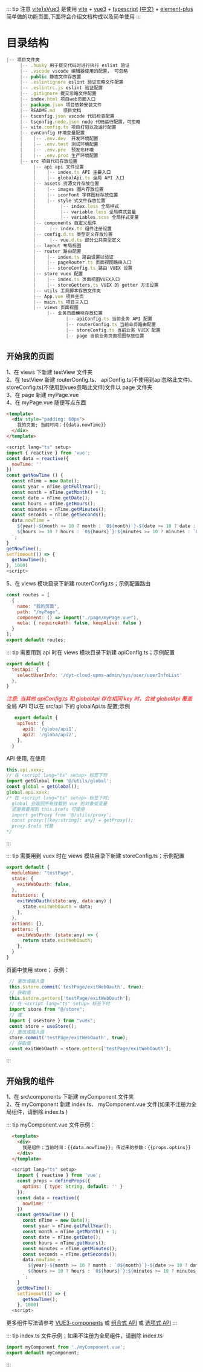 ::: tip 注意
  [viteTsVue3](https://github.com/zech126/viteTsVue3) 是使用 
  [vite](https://cn.vitejs.dev/config/#clearscreen) + 
  [vue3](https://staging-cn.vuejs.org/) + 
  [typescript](https://www.typescriptlang.org/)
  [(中文)](http://www.patrickzhong.com/TypeScript/) + 
  [element-plus](https://element-plus.org/zh-CN/component/button.html) 
  简单做的功能页面,下面将会介绍文档构成以及简单使用
:::

# 目录结构
```js
|-- 项目文件夹
     |-- .husky 用于提交代码时进行执行 eslint 验证
     |-- .vscode vscode 编辑器使用的配置， 可忽略
     |-- public 静态文件存放置
     |-- .eslintignore eslint 验证忽略文件配置
     |-- .eslintrc.js eslint 验证配置
     |-- .gitignore 提交忽略文件配置
     |-- index.html 项目web页面入口
     |-- package.json 项目依赖安装文件
     |-- README.md   项目文档
     |-- tsconfig.json vscode 代码检查配置
     |-- tsconfig.node.json node 代码运行配置，可忽略
     |-- vite.config.ts 项目打包以及运行配置
     |-- evnConfig 环境变量配置
     |    |-- .env.dev  开发环境配置
     |    |-- .env.test 测试环境配置
     |    |-- .env.pre  预发布环境
     |    |-- .env.prod 生产环境配置
     |-- src 项目代码存放位置
          |-- api api 文件设置
          |    |-- index.ts API 主要入口
          |    |-- globalApi.ts 全局 API 入口
          |-- assets 资源文件存放位置
          |    |-- images 图片存放位置
          |    |-- iconFont 字体图标存放位置
          |    |-- style 式文件存放位置
          |         |-- index.less 全局样式
          |         |-- variable.less 全局样式变量
          |         |-- variables.scss 全局样式变量
          |-- components 自定义组件
          |     |-- index.ts 组件注册设置
          |-- config.d.ts 类型定义存放位置
          |     |-- vue.d.ts 部分公共类型定义
          |-- layout 布局视图
          |-- router 路由配置
          |    |-- index.ts 路由设置以验证
          |    |-- pageRouter.ts 页面视图路由入口
          |    |-- storeConfig.ts 路由 VUEX 设置
          |-- store vuex 配置
          |    |-- index.ts 页面视图VUEX入口
          |    |-- storeGetters.ts VUEX 的 getter 方法设置
          |-- utils 工具脚本存放文件夹
          |-- App.vue 项目主页
          |-- main.ts 项目主入口
          |-- views 页面视图
               |-- 业务页面模块存放位置
                      |-- apiConfig.ts 当前业务 API 配置
                      |-- routerConfig.ts 当前业务路由配置
                      |-- storeConfig.ts 当前业务 VUEX 配置
                      |-- page 当前业务页面视图存放位置
```
## 开始我的页面
1、在 views 下新建 testView 文件夹   
2、在 testView 新建 routerConfig.ts、 apiConfig.ts(不使用到api忽略此文件)、 storeConfig.ts(不使用到vuex忽略此文件)文件以 page 文件夹   
3、在 page 新建 myPage.vue   
4、在 myPage.vue 随便写点东西   
```html
<template>
  <div style="padding: 60px">
    我的页面; 当前时间：{{data.nowTime}}
  </div>
</template>
```
```js
<script lang="ts" setup>
import { reactive } from 'vue';
const data = reactive({
  nowTime: ''
})
const getNowTime () {
  const nTime = new Date();
  const year = nTime.getFullYear();
  const month = nTime.getMonth() + 1;
  const date = nTime.getDate();
  const hours = nTime.getHours();
  const minutes = nTime.getMinutes();
  const seconds = nTime.getSeconds();
  data.nowTime = `
    ${year}-${month >= 10 ? month : `0${month}`}-${date >= 10 ? date : `0${date}`} 
    ${hours >= 10 ? hours : `0${hours}`}:${minutes >= 10 ? minutes : `0${minutes}`}:${seconds >= 10 ? seconds : `0${seconds}`}
  `;
}
getNowTime();
setTimeout(() => {
  getNowTime();
}, 1000)
<script>
```
5、在 views 模块目录下新建 routerConfig.ts；示例配置路由
```js
const routes = [
  {
    name: "我的页面",
    path: "/myPage",
    component: () => import("./page/myPage.vue"),
    meta: { requireAuth: false, keepAlive: false }
  }
];
export default routes;
```
::: tip 需要用到 api 时在 views 模块目录下新建 apiConfig.ts；示例配置
  ```js
  export default {
    testApi: {
      selectUserInfo: '/dyt-cloud-upms-admin/sys/user/userInfoList'
    },
  }
  ```
  *<font color=#FF0000>注意: 当其他 apiConfig.ts 和 globalApi 存在相同 key 时，会被 globalApi 覆盖</font>*   
  全局 API 可以在 src/api 下的 globalApi.ts 配置;示例
  ```js
     export default {
      apiTest: {
        api1: '/globa/api1',
        api2: '/globa/api2',
      },
    }
  ```
  API 使用, 在使用 
  ```js
  this.api.xxxx;
  // 在 <script lang="ts" setup> 标签下时
  import getGlobal from '@/utils/global';
  const global = getGlobal();
  global.api.xxxx;
  /* 在 <script lang="ts" setup> 标签下时; 
    global 会返回所有挂载到 vue 的对象或变量
    还是需要用到 this.$refs 可使用 
    import getProxy from '@/utils/proxy';
    const proxy:{[key:string]: any} = getProxy();
    proxy.$refs 代替
  */
```

:::

::: tip 需要用到 vuex 时在 views 模块目录下新建 storeConfig.ts；示例配置
  ```js
  export default {
    moduleName: "testPage",
    state: {
      exitWebOauth: false,
    },
    mutations: {
      exitWebOauth(state:any, data:any) {
        state.exitWebOauth = data;
      },
    },
    actions: {},
    getters: {
      exitWebOauth: (state:any) => {
        return state.exitWebOauth;
      },
    }
  }
  ```
  页面中使用 store； 示例：
   ```js
    // 更改或插入值
    this.$store.commit('testPage/exitWebOauth', true);
    // 获取值
    this.$store.getters['testPage/exitWebOauth'];
    // 在 <script lang="ts" setup> 标签下时
    import store from "@/store";
    // 或
    import { useStore } from "vuex";
    const store = useStore();
    // 更改或插入值
    store.commit('testPage/exitWebOauth', true);
    // 获取值
    const exitWebOauth = store.getters['testPage/exitWebOauth'];

  ```
  :::

## 开始我的组件
1、在 src\components 下新建 myComponent 文件夹   
2、在 myComponent 新建 index.ts、 myComponent.vue 文件(如果不注册为全局组件，请删除 index.ts )     

::: tip myComponent.vue 文件示例：
  ```html
    <template>
      <div>
        我是组件；当前时间：{{data.nowTime}}; 传过来的参数：{{props.optins}}
      </div>
    </template>
  ```
  
  ```js
    <script lang="ts" setup>
      import { reactive } from 'vue';
      const props = defineProps({
        optins: { type: String, default: '' }
      });
      const data = reactive({
        nowTime: ''
      })
      const getNowTime () {
        const nTime = new Date();
        const year = nTime.getFullYear();
        const month = nTime.getMonth() + 1;
        const date = nTime.getDate();
        const hours = nTime.getHours();
        const minutes = nTime.getMinutes();
        const seconds = nTime.getSeconds();
        data.nowTime = `
          ${year}-${month >= 10 ? month : `0${month}`}-${date >= 10 ? date : `0${date}`} 
          ${hours >= 10 ? hours : `0${hours}`}:${minutes >= 10 ? minutes : `0${minutes}`}:${seconds >= 10 ? seconds : `0${seconds}`}
        `;
      }
      getNowTime();
      setTimeout(() => {
        getNowTime();
      }, 1000)
    <script>
  ```
  更多组件写法请参考 [VUE3-components](https://staging-cn.vuejs.org/guide/essentials/component-basics.html)
  或 [组合式 API](https://staging-cn.vuejs.org/guide/typescript/composition-api.html)
  或 [选项式 API](https://staging-cn.vuejs.org/guide/typescript/options-api.html)
:::

::: tip index.ts 文件示例；如果不注册为全局组件，请删除 index.ts
  ```js
  import myComponent from './myComponent.vue';
  export default myComponent;
  ```
:::


